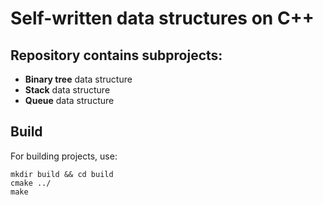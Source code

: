 # Self-written data structures on C++

## Repository contains subprojects:
- **Binary tree** data structure  
- **Stack** data structure  
- **Queue** data structure  

## Build

For building projects, use:
```
mkdir build && cd build
cmake ../
make
```

